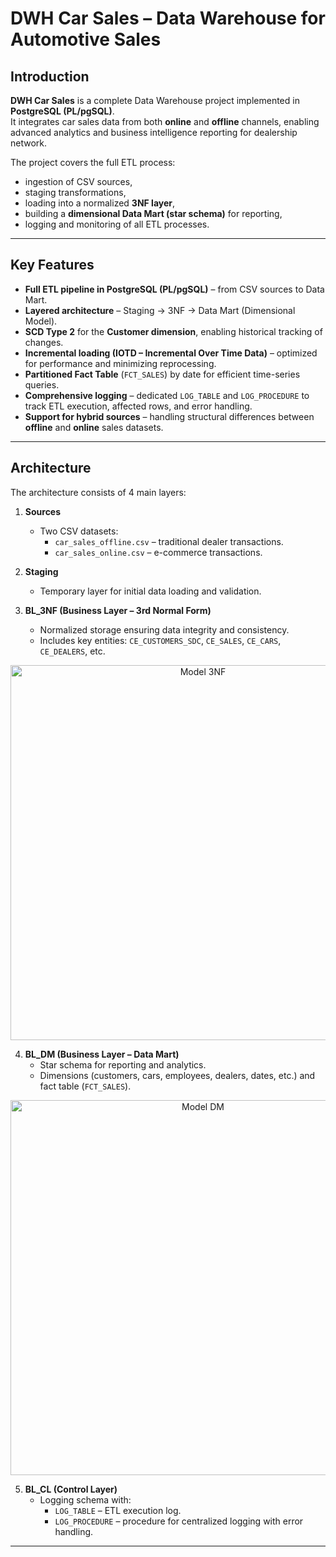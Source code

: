 # DWH Car Sales – Data Warehouse for Automotive Sales  

## Introduction  
**DWH Car Sales** is a complete Data Warehouse project implemented in **PostgreSQL (PL/pgSQL)**.  
It integrates car sales data from both **online** and **offline** channels, enabling advanced analytics and business intelligence reporting for dealership network.  

The project covers the full ETL process:  
- ingestion of CSV sources,  
- staging transformations,  
- loading into a normalized **3NF layer**,  
- building a **dimensional Data Mart (star schema)** for reporting,  
- logging and monitoring of all ETL processes.  

---

## Key Features  

- **Full ETL pipeline in PostgreSQL (PL/pgSQL)** – from CSV sources to Data Mart.  
- **Layered architecture** – Staging → 3NF → Data Mart (Dimensional Model).  
- **SCD Type 2** for the **Customer dimension**, enabling historical tracking of changes.  
- **Incremental loading (IOTD – Incremental Over Time Data)** – optimized for performance and minimizing reprocessing.  
- **Partitioned Fact Table** (`FCT_SALES`) by date for efficient time-series queries.  
- **Comprehensive logging** – dedicated `LOG_TABLE` and `LOG_PROCEDURE` to track ETL execution, affected rows, and error handling.  
- **Support for hybrid sources** – handling structural differences between **offline** and **online** sales datasets.  

---

## Architecture  

The architecture consists of 4 main layers:  

1. **Sources**  
   - Two CSV datasets:  
     - `car_sales_offline.csv` – traditional dealer transactions.  
     - `car_sales_online.csv` – e-commerce transactions.  

2. **Staging**  
   - Temporary layer for initial data loading and validation.  

3. **BL_3NF (Business Layer – 3rd Normal Form)**  
   - Normalized storage ensuring data integrity and consistency.  
   - Includes key entities: `CE_CUSTOMERS_SDC`, `CE_SALES`, `CE_CARS`, `CE_DEALERS`, etc.  

<p align="center">  
  <img src="SCHEMAT_3NF.png" alt="Model 3NF" width="600"/>  
</p>  

4. **BL_DM (Business Layer – Data Mart)**  
   - Star schema for reporting and analytics.  
   - Dimensions (customers, cars, employees, dealers, dates, etc.) and fact table (`FCT_SALES`).  

<p align="center">  
  <img src="SCHEMAT_DM.png" alt="Model DM" width="600"/>  
</p>  

5. **BL_CL (Control Layer)**  
   - Logging schema with:  
     - `LOG_TABLE` – ETL execution log.  
     - `LOG_PROCEDURE` – procedure for centralized logging with error handling.  

---
